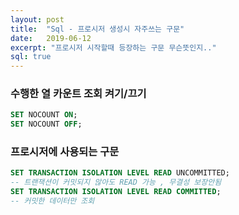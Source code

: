 ```yaml
---
layout: post
title:  "Sql - 프로시저 생성시 자주쓰는 구문"
date:   2019-06-12
excerpt: "프로시저 시작할때 등장하는 구문 무슨뜻인지.."
sql: true
---
```



### 수행한 열 카운트 조회 켜기/끄기
~~~sql
SET NOCOUNT ON;
SET NOCOUNT OFF;
~~~


### 프로시저에 사용되는 구문
~~~sql
SET TRANSACTION ISOLATION LEVEL READ UNCOMMITTED; 
-- 트랜잭션이 커밋되지 않아도 READ 가능 , 무결성 보장안됨
SET TRANSACTION ISOLATION LEVEL READ COMMITTED;
-- 커밋한 데이터만 조회
~~~

